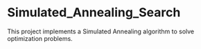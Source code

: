 # Simulated_Annealing_Search
This project implements a Simulated Annealing algorithm to solve optimization problems.
